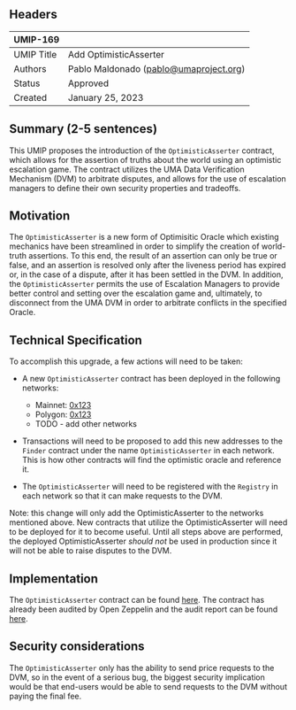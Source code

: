 ## Headers

| UMIP-169   |                                        |
| ---------- | -------------------------------------- |
| UMIP Title | Add OptimisticAsserter                 |
| Authors    | Pablo Maldonado (pablo@umaproject.org) |
| Status     | Approved                               |
| Created    | January 25, 2023                       |

## Summary (2-5 sentences)

This UMIP proposes the introduction of the `OptimisticAsserter` contract, which allows for the assertion of truths about the world using an optimistic escalation game. The contract utilizes the UMA Data Verification Mechanism (DVM) to arbitrate disputes, and allows for the use of escalation managers to define their own security properties and tradeoffs.

## Motivation

The `OptimisticAsserter` is a new form of Optimisitic Oracle which existing mechanics have been streamlined in order to simplify the creation of world-truth assertions. To this end, the result of an assertion can only be true or false, and an assertion is resolved only after the liveness period has expired or, in the case of a dispute, after it has been settled in the DVM. In addition, the `OptimisticAsserter` permits the use of Escalation Managers to provide better control and setting over the escalation game and, ultimately, to disconnect from the UMA DVM in order to arbitrate conflicts in the specified Oracle.

## Technical Specification

To accomplish this upgrade, a few actions will need to be taken:

- A new `OptimisticAsserter` contract has been deployed in the following networks:

  - Mainnet: [0x123](https://etherscan.io/address/0x123)
  - Polygon: [0x123](https://polygonscan.com/address/0x123)
  - TODO - add other networks

- Transactions will need to be proposed to add this new addresses to the `Finder` contract under the name `OptimisticAsserter` in each network. This is how other contracts will find the optimistic oracle and reference it.
- The `OptimisticAsserter` will need to be registered with the `Registry` in each network so that it can make requests to the DVM.

Note: this change will only add the OptimisticAsserter to the networks mentioned above. New contracts that utilize the OptimisticAsserter will need to be deployed for it to become useful. Until all steps above are performed, the deployed OptimisticAsserter _should not_ be used in production since it will not be able to raise disputes to the DVM.

## Implementation

The `OptimisticAsserter` contract can be found [here](https://github.com/UMAprotocol/protocol/blob/master/packages/core/contracts/optimistic-asserter/implementation/OptimisticAsserter.sol). The contract has already been audited by Open Zeppelin and the audit report can be found [here](TODO).

## Security considerations

The `OptimisticAsserter` only has the ability to send price requests to the DVM, so in the event of a serious bug, the biggest security implication would be that end-users would be able to send requests to the DVM without paying the final fee.
